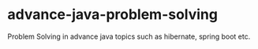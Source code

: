 # advance-java-problem-solving
Problem Solving in advance java topics such as hibernate, spring boot etc.

